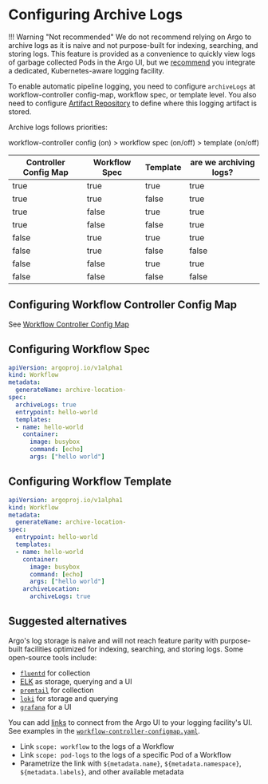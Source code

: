 # Configuring Archive Logs

!!! Warning "Not recommended"
    We do not recommend relying on Argo to archive logs as it is naive and not purpose-built for indexing, searching, and storing logs.
    This feature is provided as a convenience to quickly view logs of garbage collected Pods in the Argo UI, but we [recommend](#suggested-alternatives) you integrate a dedicated, Kubernetes-aware logging facility.

To enable automatic pipeline logging, you need to configure `archiveLogs` at workflow-controller config-map, workflow spec, or template level. You also need to configure [Artifact Repository](configure-artifact-repository.md) to define where this logging artifact is stored.

Archive logs follows priorities:

workflow-controller config (on) > workflow spec (on/off) > template (on/off)

| Controller Config Map | Workflow Spec | Template | are we archiving logs? |
|-----------------------|---------------|----------|------------------------|
| true                  | true          | true     | true                   |
| true                  | true          | false    | true                   |
| true                  | false         | true     | true                   |
| true                  | false         | false    | true                   |
| false                 | true          | true     | true                   |
| false                 | true          | false    | false                  |
| false                 | false         | true     | true                   |
| false                 | false         | false    | false                  |

## Configuring Workflow Controller Config Map

See [Workflow Controller Config Map](workflow-controller-configmap.md)

## Configuring Workflow Spec

```yaml
apiVersion: argoproj.io/v1alpha1
kind: Workflow
metadata:
  generateName: archive-location-
spec:
  archiveLogs: true
  entrypoint: hello-world
  templates:
  - name: hello-world
    container:
      image: busybox
      command: [echo]
      args: ["hello world"]
```

## Configuring Workflow Template

```yaml
apiVersion: argoproj.io/v1alpha1
kind: Workflow
metadata:
  generateName: archive-location-
spec:
  entrypoint: hello-world
  templates:
  - name: hello-world
    container:
      image: busybox
      command: [echo]
      args: ["hello world"]
    archiveLocation:
      archiveLogs: true
```

## Suggested alternatives

Argo's log storage is naive and will not reach feature parity with purpose-built facilities optimized for indexing, searching, and storing logs. Some open-source tools include:

* [`fluentd`](https://github.com/fluent/fluentd) for collection
* [ELK](https://www.elastic.co/elastic-stack/) as storage, querying and a UI
* [`promtail`](https://grafana.com/docs/loki/latest/send-data/promtail/) for collection
* [`loki`](https://grafana.com/docs/loki/latest/) for storage and querying
* [`grafana`](https://grafana.com/docs/grafana/latest/) for a UI

You can add [links](links.md) to connect from the Argo UI to your logging facility's UI. See examples in the [`workflow-controller-configmap.yaml`](workflow-controller-configmap.yaml).

* Link `scope: workflow` to the logs of a Workflow
* Link `scope: pod-logs` to the logs of a specific Pod of a Workflow
* Parametrize the link with `${metadata.name}`, `${metadata.namespace}`, `${metadata.labels}`, and other available metadata
